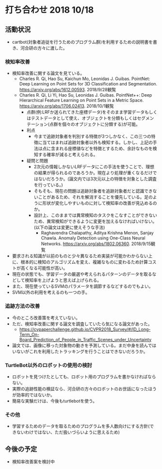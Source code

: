# 打ち合わせ 2018 10/18
## 活動状況
- cartbot(対象者追従を行うためのプログラム群)を利用するための説明書を書き、河合研の方々に渡した。
### 検知率改善
- 検知率改善に関する論文を見ている。
  - Charles R. Qi, Hao Su, Kaichun Mo, Leonidas J. Guibas. PointNet: Deep Learning on Point Sets for 3D Classification and Segmentation. https://arxiv.org/abs/1612.00593. 2018/9/28観覧
  - Charles R. Qi, Li Yi, Hao Su, Leonidas J. Guibas. PointNet++: Deep Hierarchical Feature Learning on Point Sets in a Metric Space. https://arxiv.org/abs/1706.02413. 2018/10/1観覧
    - 点群(例:LRFか送られてきた座標データ)をそのまま学習データもしくはテストデータとして使え、オブジェクトを分類もしくはセグメンテーション(点群を個々のオブジェクトに分類する)が可能。
    - 利点
        - 今まで追跡対象者を判別する特徴が3つしかなく、この三つの特徴に当てはまれば追跡対象者以外も検知する。しかし、上記の手法は点に含まれる座標値などを特徴とするため、余計なものを検知する確率が減ると考えられる。
    - 疑問と問題
        - 2次元の情報しかないLRFデータにこの手法を使うことで、理想の結果が得られるのであろうか。現在より処理が重くなるだけではないだろうか。(論文内では3次元以上の特徴を対象とした調査を行っている。)
        - そもそも、現在の問題は追跡対象者を追跡対象者だと認識できないことがあるため、それを解消することを優先している。足のように形状が変化しやすいものに対して検知率の改善が見込めるのか。
        - 設計上、このままでは異常検知のタスクをこなすことができないため、異常検知ができるように変更を加えるなければいけない。(以下の論文は変更に使えそうな手法)
            - Raghavendra Chalapathy, Aditya Krishna Menon, Sanjay Chawla. Anomaly Detection using One-Class Neural Networks. https://arxiv.org/abs/1802.06360. 2018/9/15観覧
- 要求される知識が以前のものと少々異なるため実装が可能かわからない上に、根本的に検知のアルゴリズムを変え、複雑なものに変わるため計算コストが高くなる可能性が高い。
- 現在の状態でも、学習データの厳選や考えられるパターンのデータを取るなどして検知率を上げようと思えば上げられる。
- また、現在使っているSVMのパラメータを調節するなどするのでもよい。
- SVM以外の利用を考えるのも一つの手。

### 追跡方法の改善
- 今のところ改善策を考えていない。
- ただ、検知率改善に関する論文を調査していたら気になる論文があった。
  - https://cvpaperchallenge.github.io/CVPR2018_Survey/#/ID_Long-Term_On-Board_Prediction_of_People_in_Traffic_Scenes_under_Uncertainty
- 論文では、画像に移った対象物の動きを予測している。まだ中身を読んではいないがこれを利用したトラッキングを行うことはできないだろうか。

### TurtleBot以外のロボットの使用の検討
- ロボットを見つけたとしても、ロボット用のプログラムを書かなければならない。
- 実際の追跡性能の検証なら、河合研の方々のロボットのお世話になったほうが効率的ではないか。
- 簡易な実験だけは、今後もturtlebotを使う。

### その他
- 学習するためのデータを取るためのプログラムを多人数向けにする方針(できないわけではない、ただ扱いづらいように思えるため)

## 今後の予定
- 検知率改善案を検討中
